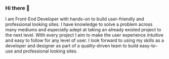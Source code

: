 ### Hi there 👋

I am Front-End Developer with hands-on to build user-friendly and professional looking sites. I have knowledge to solve a problem across many mediums and especially adept at taking an already existed project to the next level. With every project I aim to make the user experience intuitive and easy to follow for any level of user. I look forward to using my skills as a developer and designer as part of a quality-driven team to build easy-to-use and professional looking sites.
